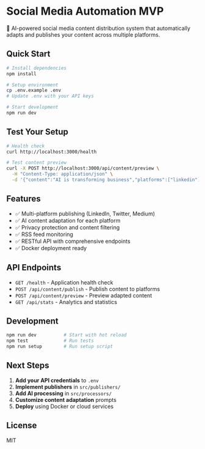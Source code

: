 # Social Media Automation MVP

🚀 AI-powered social media content distribution system that automatically adapts and publishes your content across multiple platforms.

## Quick Start

```bash
# Install dependencies
npm install

# Setup environment
cp .env.example .env
# Update .env with your API keys

# Start development
npm run dev
```

## Test Your Setup

```bash
# Health check
curl http://localhost:3000/health

# Test content preview
curl -X POST http://localhost:3000/api/content/preview \
  -H "Content-Type: application/json" \
  -d '{"content":"AI is transforming business","platforms":["linkedin"]}'
```

## Features

- ✅ Multi-platform publishing (LinkedIn, Twitter, Medium)
- ✅ AI content adaptation for each platform
- ✅ Privacy protection and content filtering
- ✅ RSS feed monitoring
- ✅ RESTful API with comprehensive endpoints
- ✅ Docker deployment ready

## API Endpoints

- `GET /health` - Application health check
- `POST /api/content/publish` - Publish content to platforms
- `POST /api/content/preview` - Preview adapted content
- `GET /api/stats` - Analytics and statistics

## Development

```bash
npm run dev          # Start with hot reload
npm test             # Run tests
npm run setup        # Run setup script
```

## Next Steps

1. **Add your API credentials** to `.env`
2. **Implement publishers** in `src/publishers/`
3. **Add AI processing** in `src/processors/`
4. **Customize content adaptation** prompts
5. **Deploy** using Docker or cloud services

## License

MIT